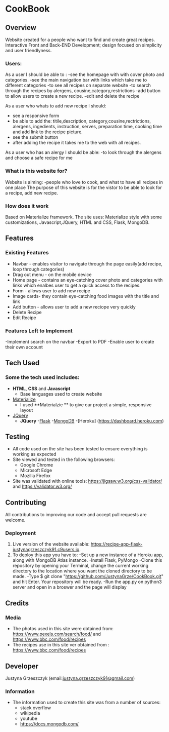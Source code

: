 
# CookBook
 
## Overview
Website created for a people who want to find and create great recipes.
Interactive Front and Back-END Development; design focused on simplicity and user friendlyness.

### Users:
As a user I should be able to :
-see the homepage with with cover photo and categories.
-see the main navigation bar with links which take me to different categories
-to see all recipes on separate website
-to search through the recipes by alergens, cousine,category,restrictions
-add button to allow users to create a new recipe.
-edit and delete the recipe  

As a user who whats to add new recipe I should:
- see a responsive form
- be able to add the: titile,description, category,cousine,rectrictions, alergens, ingedients, instruction, serves, preparation time, cooking time and add link to the recipe picture.
- see the submit button
- after adding the recipe it takes me to the web with all recipes.

As a user who has an alergy I should be able:
-to look through the alergens and choose a safe recipe for me


### What is this website for?
Website is aiming:
-people who love to cook, and what to have all recipes in one place
The purpose of this website is for the vistor to be able to look for a recipe, add new recipe.
 

### How does it work
Based on Materialize framework.
The site uses: Materialize style with some customizations, Javascript,JQuery, HTML and CSS, Flask, MongoDB.

## Features
 
### Existing Features
- Navbar - enables visitor to navigate through the page easily(add recipe, loop through categories)
- Drag out menu - on the mobile device
- Home page - contains an eye-catching cover photo and categories with links which enalbes user to get a quick access to the recipes.
- Form - allows user to add new recipe
- Image cards- they contain eye-catching food images with the title and link 
- Add button - allows user to add a new reciope very quickly 
- Delete Recipe
- Edit Recipe


### Features Left to Implement
-Implement search on the navbar
-Export to PDF
-Enable user to create their own account


## Tech Used

### Some the tech used includes:
- **HTML**, **CSS** and **Javascript** 
  - Base languages used to create website
- [Materialize](https://materializecss.com/)
    - I used **Materialzie ** to give our project a simple, responsive layout
- [JQuery](https://jquery.com)
    - **JQuery** 
-[Flask](http://flask.pocoo.org/)
-[MongoDB](https://www.mongodb.com/)
-[Heroku] (https://dashboard.heroku.com)

## Testing
- All code used on the site has been tested to ensure everything is working as expected
- Site viewed and tested in the following browsers:
  - Google Chrome
  - Microsoft Edge
  - Mozilla Firefox
- Site was validated with online tools: https://jigsaw.w3.org/css-validator/ and https://validator.w3.org/


## Contributing
All contributions to improving our code and accept pull requests are welcome.
 
### Deployment
1. Live version of the website available: https://recipe-app-flask-justynagrzeszczyk91.c9users.io.
2. To deploy this app you have to:
-Set up a new instance of a Heroku app, along with MongoDB Atlas instance.
-Install Flask, PyMongo
-Clone this repository by opening your Terminal, change the current working directory to the location where you want the cloned directory to be made.
-Type $ git clone "https://github.com/JustynaGrze/CookBook.git" and hit Enter. Your repository will be ready.
-Run the app.py on python3 server and open in a broswer and the page will display

## Credits

### Media
- The photos used in this site were obtained from: https://www.pexels.com/search/food/ and https://www.bbc.com/food/recipes
- The recipes use in this site ver obtained from : https://www.bbc.com/food/recipes


## Developer
Justyna Grzeszczyk (email:justyna.grzeszczyk91@gmail.com)


### Information
- The information used to create this site was from a number of sources:
    - stack overflow
    - wikipedia
    - youtube
    - https://docs.mongodb.com/
   
